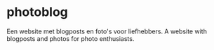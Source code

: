 # photoblog
Een website met blogposts en foto's voor liefhebbers. A website with blogposts and photos for photo enthusiasts.
